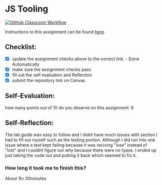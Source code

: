 JS Tooling
===================================
[![GitHub Classroom Workflow](https://github.com/bohmanwl/Tooling-Lab-Template/actions/workflows/classroom.yml/badge.svg)](https://github.com/bohmanwl/Tooling-Lab-Template/actions/workflows/classroom.yml)

Instructions to this assignment can be found [here](https://reedws.github.io/IT3049C/coursework/labs/tooling/).

## Checklist:
- [x] update the assignment checks above to the correct link. - Done Automatically
- [x] make sure the assignment checks pass
- [x] fill out the self evaluation and Reflection
- [x] submit the repository link on Canvas

## Self-Evaluation: 
how many points out of 10 do you deserve on this assignment: 9

## Self-Reflection:
The lab guide was easy to follow and I didnt have much issues with section I had to fill out myself such as the testing portion. Although I did run into one issue where a test kept failing because it was reciving "lose" instead of "lost" and I couldnt figure out why because there were no typos. I ended up just taking the code out and putting it back which seemed to fix it.

### How long it took me to finish this?
About 1hr 30minutes